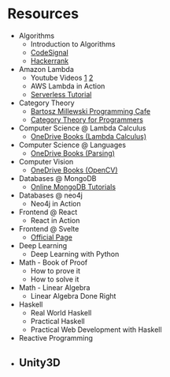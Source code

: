 # Resources

- Algorithms
  - Introduction to Algorithms
  - [CodeSignal](https://app.codesignal.com/)
  - [Hackerrank](https://www.hackerrank.com/)
- Amazon Lambda
  - Youtube Videos 
    [1](https://www.youtube.com/watch?v=NhGEik26324&list=WL&index=201&t=27s) 
    [2](https://www.youtube.com/channel/UCeRY0LppLWdxWAymRANTb0g)
  - AWS Lambda in Action
  - [Serverless Tutorial](https://serverless-stack.com)
- Category Theory
  - [Bartosz Millewski Programming Cafe](https://bartoszmilewski.com/2014/10/28/category-theory-for-programmers-the-preface/)
  - [Category Theory for Programmers](https://www.youtube.com/user/DrBartosz/videos)
- Computer Science @ Lambda Calculus
  - [OneDrive Books (Lambda Calculus)]()
- Computer Science @ Languages
  - [OneDrive Books (Parsing)]()
- Computer Vision
  - [OneDrive Books (OpenCV)]()
- Databases @ MongoDB
  - [Online MongoDB Tutorials](https://university.mongodb.com/)
- Databases @ neo4j
  - Neo4j in Action
- Frontend @ React
  - React in Action
- Frontend @ Svelte
  - [Official Page](https://svelte.dev/)
- Deep Learning
  - Deep Learning with Python
- Math - Book of Proof
  - How to prove it
  - How to solve it
- Math - Linear Algebra
  - Linear Algebra Done Right
- Haskell
  - Real World Haskell
  - Practical Haskell
  - Practical Web Development with Haskell
- Reactive Programming
- Unity3D
  - 